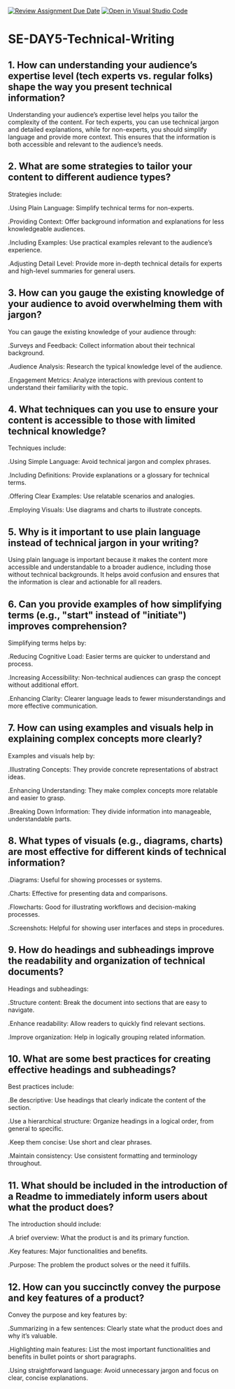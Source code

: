 [![Review Assignment Due Date](https://classroom.github.com/assets/deadline-readme-button-22041afd0340ce965d47ae6ef1cefeee28c7c493a6346c4f15d667ab976d596c.svg)](https://classroom.github.com/a/zsAR-pyY)
[![Open in Visual Studio Code](https://classroom.github.com/assets/open-in-vscode-2e0aaae1b6195c2367325f4f02e2d04e9abb55f0b24a779b69b11b9e10269abc.svg)](https://classroom.github.com/online_ide?assignment_repo_id=15734332&assignment_repo_type=AssignmentRepo)
# SE-DAY5-Technical-Writing
## 1. How can understanding your audience’s expertise level (tech experts vs. regular folks) shape the way you present technical information?

Understanding your audience’s expertise level helps you tailor the complexity of the content. For tech experts, you can use technical jargon and detailed explanations, while for non-experts, you should simplify language and provide more context. This ensures that the information is both accessible and relevant to the audience’s needs.

## 2. What are some strategies to tailor your content to different audience types?

Strategies include:

.Using Plain Language: Simplify technical terms for non-experts.

.Providing Context: Offer background information and explanations for less knowledgeable audiences.

.Including Examples: Use practical examples relevant to the audience’s experience.

.Adjusting Detail Level: Provide more in-depth technical details for experts and high-level summaries for general users.

## 3. How can you gauge the existing knowledge of your audience to avoid overwhelming them with jargon?

You can gauge the existing knowledge of your audience through:

.Surveys and Feedback: Collect information about their technical background.

.Audience Analysis: Research the typical knowledge level of the audience.

.Engagement Metrics: Analyze interactions with previous content to understand their familiarity with the topic.

## 4. What techniques can you use to ensure your content is accessible to those with limited technical knowledge?
Techniques include:

.Using Simple Language: Avoid technical jargon and complex phrases.

.Including Definitions: Provide explanations or a glossary for technical terms.

.Offering Clear Examples: Use relatable scenarios and analogies.

.Employing Visuals: Use diagrams and charts to illustrate concepts.

## 5. Why is it important to use plain language instead of technical jargon in your writing?

Using plain language is important because it makes the content more accessible and understandable to a broader audience, including those without technical backgrounds. It helps avoid confusion and ensures that the information is clear and actionable for all readers.

## 6. Can you provide examples of how simplifying terms (e.g., "start" instead of "initiate") improves comprehension?

Simplifying terms helps by:

.Reducing Cognitive Load: Easier terms are quicker to understand and process.

.Increasing Accessibility: Non-technical audiences can grasp the concept without additional effort.

.Enhancing Clarity: Clearer language leads to fewer misunderstandings and more effective communication.

## 7. How can using examples and visuals help in explaining complex concepts more clearly?

Examples and visuals help by:

.Illustrating Concepts: They provide concrete representations of abstract ideas.

.Enhancing Understanding: They make complex concepts more relatable and easier to grasp.

.Breaking Down Information: They divide information into manageable, understandable parts.

## 8. What types of visuals (e.g., diagrams, charts) are most effective for different kinds of technical information?

.Diagrams: Useful for showing processes or systems.

.Charts: Effective for presenting data and comparisons.

.Flowcharts: Good for illustrating workflows and decision-making processes.

.Screenshots: Helpful for showing user interfaces and steps in procedures.

## 9. How do headings and subheadings improve the readability and organization of technical documents?

Headings and subheadings:

.Structure content: Break the document into sections that are easy to navigate.

.Enhance readability: Allow readers to quickly find relevant sections.

.Improve organization: Help in logically grouping related information.

## 10. What are some best practices for creating effective headings and subheadings?

Best practices include:

.Be descriptive: Use headings that clearly indicate the content of the section.

.Use a hierarchical structure: Organize headings in a logical order, from general to specific.

.Keep them concise: Use short and clear phrases.

.Maintain consistency: Use consistent formatting and terminology throughout.

## 11. What should be included in the introduction of a Readme to immediately inform users about what the product does?

The introduction should include:

.A brief overview: What the product is and its primary function.

.Key features: Major functionalities and benefits.

.Purpose: The problem the product solves or the need it fulfills.

## 12. How can you succinctly convey the purpose and key features of a product?

Convey the purpose and key features by:

.Summarizing in a few sentences: Clearly state what the product does and why it’s valuable.

.Highlighting main features: List the most important functionalities and benefits in bullet points or short paragraphs.

.Using straightforward language: Avoid unnecessary jargon and focus on clear, concise explanations.

